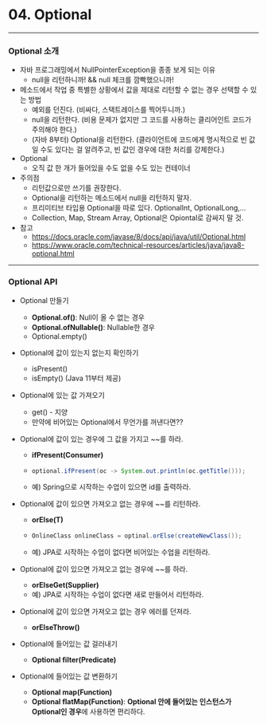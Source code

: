 # 04. Optional

----

###  Optional 소개

- 자바 프로그래밍에서 NullPointerException을 종종 보게 되는 이유
  - null을 리턴하니까! && null 체크를 깜빡했으니까!
- 메소드에서 작업 중 특별한 상황에서 값을 제대로 리턴할 수 없는 경우 선택할 수 있는 방법
  - 예외를 던진다. (비싸다, 스택트레이스를 찍어두니까.)
  - null을 리턴한다. (비용 문제가 없지만 그 코드를 사용하는 클리어인트 코드가 주의해야 한다.)
  - (자바 8부터) Optional을 리턴한다. (클라이언트에 코드에게 명시적으로 빈 값일 수도 있다는 걸 알려주고, 빈 값인 경우에 대한 처리를 강제한다.)
- Optional
  - 오직 값 한 개가 들어있을 수도 없을 수도 있는 컨테이너
- 주의점
  - 리턴값으로만 쓰기를 권장한다.
  - Optional을 리턴하는 메소드에서 null을 리턴하지 말자.
  - 프리미티브 타입용 Optional을 따로 있다. OptionalInt, OptionalLong,...
  - Collection, Map, Stream Array, Optional은 Opiontal로 감싸지 말 것.
- 참고
  - https://docs.oracle.com/javase/8/docs/api/java/util/Optional.html
  - https://www.oracle.com/technical-resources/articles/java/java8-optional.html

----

### Optional API

- Optional 만들기

  - **Optional.of()**: Null이 올 수 없는 경우
  - **Optional.ofNullable()**: Nullable한 경우
  - Optional.empty()

- Optional에 값이 있는지 없는지 확인하기

  - isPresent()
  - isEmpty() (Java 11부터 제공)

- Optional에 있는 값 가져오기

  - get() - 지양
  - 만약에 비어있는 Optional에서 무언가를 꺼낸다면??

- Optional에 값이 있는 경우에 그 값을 가지고 ~~를 하라.

  - **ifPresent(Consumer)**

  - ```java
    optional.ifPresent(oc -> System.out.println(oc.getTitle()));
    ```

  - 예) Spring으로 시작하는 수업이 있으면 id를 출력하라.

- Optional에 값이 있으면 가져오고 없는 경우에 ~~를 리턴하라.

  - **orElse(T)**

  - ```java
    OnlineClass onlineClass = optinal.orElse(createNewClass());
    ```

  - 예) JPA로 시작하는 수업이 없다면 비어있는 수업을 리턴하라.

- Optional에 값이 있으면 가져오고 없는 경우에 ~~를 하라.

  - **orElseGet(Supplier)**
  - 예) JPA로 시작하는 수업이 없다면 새로 만들어서 리턴하라.

- Optional에 값이 있으면 가져오고 없는 경우 에러를 던져라.

  - **orElseThrow()**

- Optional에 들어있는 값 걸러내기

  - **Optional filter(Predicate)**

- Optional에 들어있는 값 변환하기

  - **Optional map(Function)**
  - **Optional flatMap(Function)**: **Optional 안에 들어있는 인스턴스가 Optional인 경우**에 사용하면 편리하다.
